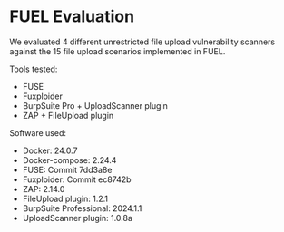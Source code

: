 FUEL Evaluation
===============

We evaluated 4 different unrestricted file upload vulnerability scanners against the 15 file upload scenarios implemented in FUEL.

Tools tested:

- FUSE
- Fuxploider
- BurpSuite Pro + UploadScanner plugin
- ZAP + FileUpload plugin

Software used:

- Docker: 24.0.7
- Docker-compose: 2.24.4
- FUSE: Commit 7dd3a8e
- Fuxploider: Commit ec8742b
- ZAP: 2.14.0
- FileUpload plugin: 1.2.1
- BurpSuite Professional: 2024.1.1
- UploadScanner plugin: 1.0.8a